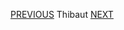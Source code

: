 [PREVIOUS](https://tallyvanv.github.io/challenge-markdown/) Thibaut [NEXT](https://github.com/Tim-Smet/Markdown)
